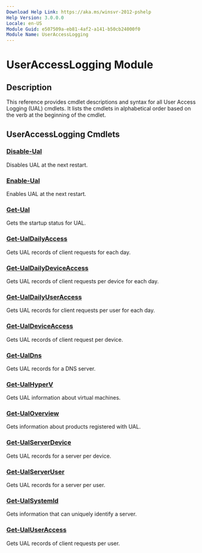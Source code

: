 ```yaml
---
Download Help Link: https://aka.ms/winsvr-2012-pshelp
Help Version: 3.0.0.0
Locale: en-US
Module Guid: e507509a-eb81-4af2-a141-b50cb24000f0
Module Name: UserAccessLogging
---
```


# UserAccessLogging Module
## Description
This reference provides cmdlet descriptions and syntax for all User Access Logging (UAL) cmdlets. It lists the cmdlets in alphabetical order based on the verb at the beginning of the cmdlet.

## UserAccessLogging Cmdlets
### [Disable-Ual](./Disable-Ual.md)
Disables UAL at the next restart.

### [Enable-Ual](./Enable-Ual.md)
Enables UAL at the next restart.

### [Get-Ual](./Get-Ual.md)
Gets the startup status for UAL.

### [Get-UalDailyAccess](./Get-UalDailyAccess.md)
Gets UAL records of client requests for each day.

### [Get-UalDailyDeviceAccess](./Get-UalDailyDeviceAccess.md)
Gets UAL records of client requests per device for each day.

### [Get-UalDailyUserAccess](./Get-UalDailyUserAccess.md)
Gets UAL records for client requests per user for each day.

### [Get-UalDeviceAccess](./Get-UalDeviceAccess.md)
Gets UAL records of client request per device.

### [Get-UalDns](./Get-UalDns.md)
Gets UAL records for a DNS server.

### [Get-UalHyperV](./Get-UalHyperV.md)
Gets UAL information about virtual machines.

### [Get-UalOverview](./Get-UalOverview.md)
Gets information about products registered with UAL.

### [Get-UalServerDevice](./Get-UalServerDevice.md)
Gets UAL records for a server per device.

### [Get-UalServerUser](./Get-UalServerUser.md)
Gets UAL records for a server per user.

### [Get-UalSystemId](./Get-UalSystemId.md)
Gets information that can uniquely identify a server.

### [Get-UalUserAccess](./Get-UalUserAccess.md)
Gets UAL records of client requests per user.

